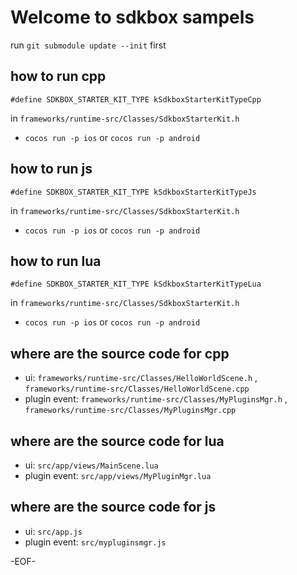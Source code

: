 # Welcome to sdkbox sampels

run `git submodule update --init` first
 
## how to run cpp

```
#define SDKBOX_STARTER_KIT_TYPE kSdkboxStarterKitTypeCpp
```
in `frameworks/runtime-src/Classes/SdkboxStarterKit.h`

- `cocos run -p ios` or `cocos run -p android`

## how to run js

```
#define SDKBOX_STARTER_KIT_TYPE kSdkboxStarterKitTypeJs
```
in `frameworks/runtime-src/Classes/SdkboxStarterKit.h`

- `cocos run -p ios` or `cocos run -p android`

## how to run lua

```
#define SDKBOX_STARTER_KIT_TYPE kSdkboxStarterKitTypeLua
```
in `frameworks/runtime-src/Classes/SdkboxStarterKit.h`

- `cocos run -p ios` or `cocos run -p android`

## where are the source code for cpp

- ui: `frameworks/runtime-src/Classes/HelloWorldScene.h` , `frameworks/runtime-src/Classes/HelloWorldScene.cpp`
- plugin event: `frameworks/runtime-src/Classes/MyPluginsMgr.h` , `frameworks/runtime-src/Classes/MyPluginsMgr.cpp`

## where are the source code for lua

- ui: `src/app/views/MainScene.lua`
- plugin event: `src/app/views/MyPluginMgr.lua`

## where are the source code for js

- ui: `src/app.js`
- plugin event: `src/mypluginsmgr.js`

-EOF-
